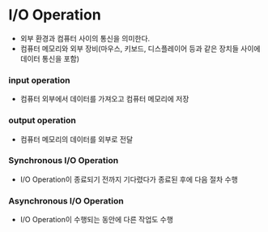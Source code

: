 # I/O Operation

- 외부 환경과 컴퓨터 사이의 통신을 의미한다.
- 컴퓨터 메모리와 외부 장비(마우스, 키보드, 디스플레이어 등과 같은 장치들 사이에 데이터 통신을 포함)

### input operation

- 컴퓨터 외부에서 데이터를 가져오고 컴퓨터 메모리에 저장

### output operation

- 컴퓨터 메모리의 데이터를 외부로 전달

### Synchronous I/O Operation

- I/O Operation이 종료되기 전까지 기다렸다가 종료된 후에 다음 절차 수행

### Asynchronous I/O Operation

- I/O Operation이 수행되는 동안에 다른 작업도 수행
